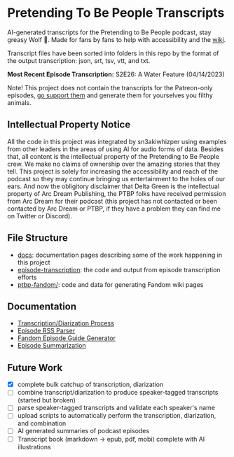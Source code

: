 # Pretending To Be People Transcripts

AI-generated transcripts for the Pretending to Be People podcast, stay greasy Wolf 🐺. Made for fans by fans to help with accessibility and the [wiki](https://pretending-to-be-people.fandom.com/f).

Transcript files have been sorted into folders in this repo by the format of the output transcription: json, srt, tsv, vtt, and txt.

**Most Recent Episode Transcription:** S2E26: A Water Feature (04/14/2023)

Note! This project does not contain the transcripts for the Patreon-only episodes, [go support them](https://www.patreon.com/pretendingpod/posts) and generate them for yourselves you filthy animals.

## Intellectual Property Notice

All the code in this project was integrated by sn3akiwhizper using examples from other leaders in the areas of using AI for audio forms of data. Besides that, all content is the intellectual property of the Pretending to Be People crew. We make no claims of ownership over the amazing stories that they tell. This project is solely for increasing the accessibility and reach of the podcast so they may continue bringing us entertainment to the holes of our ears. And now the obligitory disclaimer that Delta Green is the intellectual property of Arc Dream Publishing, the PTBP folks have received permission from Arc Dream for their podcast (this project has not contacted or been contacted by Arc Dream or PTBP, if they have a problem they can find me on Twitter or Discord).

## File Structure

- [docs](./docs): documentation pages describing some of the work happening in this project
- [episode-transcription](./episode-transcription/): the code and output from episode transcription efforts
- [ptbp-fandom/](./ptbp-fandom/): code and data for generating Fandom wiki pages

## Documentation

- [Transcription/Diarization Process](./docs/transcription-diarization.md)
- [Episode RSS Parser](./docs/rss-parser.md)
- [Fandom Episode Guide Generator](./docs/episode-guide.md)
- [Episode Summarization](./docs/episode-summarization.md)

## Future Work

- [X] complete bulk catchup of transcription, diarization
- [ ] combine transcript/diarization to produce speaker-tagged transcripts (started but broken)
- [ ] parse speaker-tagged transcripts and validate each speaker's name
- [ ] upload scripts to automatically perform the transcription, diarization, and combination
- [ ] AI generated summaries of podcast episodes
- [ ] Transcript book (markdown -> epub, pdf, mobi) complete with AI illustrations
